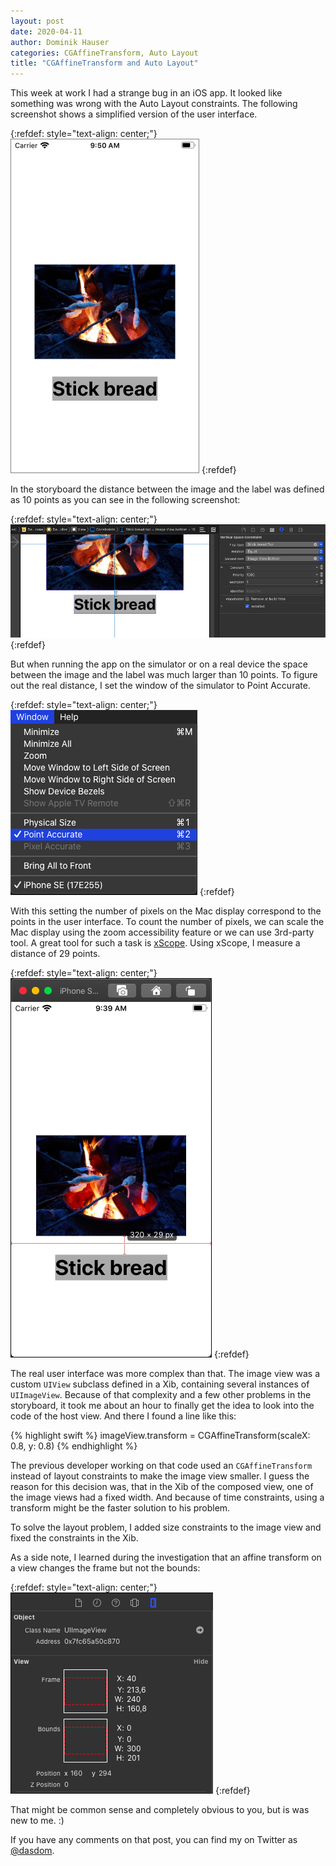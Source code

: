 ```yaml
---
layout: post
date: 2020-04-11
author: Dominik Hauser
categories: CGAffineTransform, Auto Layout
title: "CGAffineTransform and Auto Layout"
---
```


This week at work I had a strange bug in an iOS app.
It looked like something was wrong with the Auto Layout constraints.
The following screenshot shows a simplified version of the user interface.

{:refdef: style="text-align: center;"}
<img src="../assets/2020-04-11/user_interface_with_wrong_spacing.png" width="300" style="border:1px solid gray">
{:refdef}

In the storyboard the distance between the image and the label was defined as 10 points as you can see in the following screenshot:

{:refdef: style="text-align: center;"}
<img src="../assets/2020-04-11/space_constraint_in_interface_builder.png">
{:refdef}

But when running the app on the simulator or on a real device the space between the image and the label was much larger than 10 points.
To figure out the real distance, I set the window of the simulator to Point Accurate.

{:refdef: style="text-align: center;"}
<img src="../assets/2020-04-11/point_accurate_setting.png">
{:refdef}

With this setting the number of pixels on the Mac display correspond to the points in the user interface.
To count the number of pixels, we can scale the Mac display using the zoom accessibility feature or we can use 3rd-party tool.
A great tool for such a task is [xScope](https://xscopeapp.com).
Using xScope, I measure a distance of 29 points.

{:refdef: style="text-align: center;"}
<img src="../assets/2020-04-11/real_distance_measured.png">
{:refdef}

The real user interface was more complex than that.
The image view was a custom `UIView` subclass defined in a Xib, containing several instances of `UIImageView`.
Because of that complexity and a few other problems in the storyboard, it took me about an hour to finally get the idea to look into the code of the host view.
And there I found a line like this:

{% highlight swift %}
imageView.transform = CGAffineTransform(scaleX: 0.8, y: 0.8)
{% endhighlight %}

The previous developer working on that code used an `CGAffineTransform` instead of layout constraints to make the image view smaller.
I guess the reason for this decision was, that in the Xib of the composed view, one of the image views had a fixed width.
And because of time constraints, using a transform might be the faster solution to his problem.

To solve the layout problem, I added size constraints to the image view and fixed the constraints in the Xib.

As a side note, I learned during the investigation that an affine transform on a view changes the frame but not the bounds:

{:refdef: style="text-align: center;"}
<img src="../assets/2020-04-11/bounds_not_transformed.png">
{:refdef}

That might be common sense and completely obvious to you, but is was new to me. :)

If you have any comments on that post, you can find my on Twitter as [@dasdom](https://twitter.com/dasdom).

